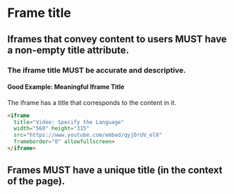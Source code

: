 # Frame title

## Iframes that convey content to users MUST have a non-empty title attribute.

### The iframe title MUST be accurate and descriptive.

#### Good Example: Meaningful Iframe Title

The iframe has a title that corresponds to the content in it.

```html
<iframe 
  title="Video: Specify the Language" 
  width="560" height="315" 
  src="https://www.youtube.com/embed/qyjDrUV_el8" 
  frameborder="0" allowfullscreen>
</iframe>
```

## Frames MUST have a unique title (in the context of the page).


